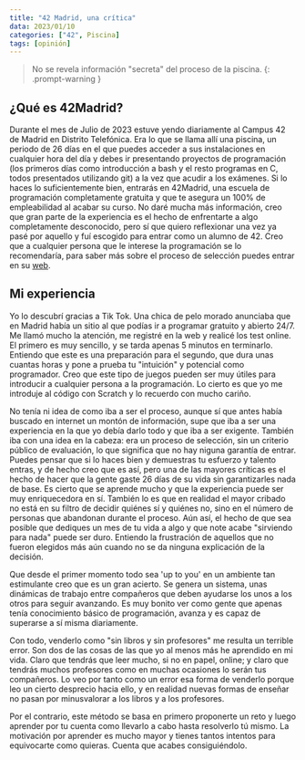 ```yaml
---
title: "42 Madrid, una crítica"
data: 2023/01/10
categories: ["42", Piscina]
tags: [opinión]
---
```

> No se revela información "secreta" del proceso de la piscina.
{: .prompt-warning }

## ¿Qué es 42Madrid?

Durante el mes de Julio de 2023 estuve yendo diariamente al Campus 42 de Madrid en Distrito Telefónica. Era lo que se llama allí una piscina, un periodo de 26 días en el que puedes acceder a sus instalaciones en cualquier hora del día y debes ir presentando proyectos de programación (los primeros días como introducción a bash y el resto programas en C, todos presentados utilizando git) a la vez que acudir a los exámenes. Si lo haces lo suficientemente bien, entrarás en 42Madrid, una escuela de programación completamente gratuita y que te asegura un 100% de empleabilidad al acabar su curso. No daré mucha más información, creo que gran parte de la experiencia es el hecho de enfrentarte a algo completamente desconocido, pero sí que quiero reflexionar una vez ya pasé por aquello y fuí escogido para entrar como un alumno de 42. Creo que a cualquier persona que le interese la programación se lo recomendaría, para saber más sobre el proceso de selección puedes entrar en su [web](https://www.42madrid.com).

## Mi experiencia
 
Yo lo descubrí gracias a Tik Tok. Una chica de pelo morado anunciaba que en Madrid había un sitio al que podías ir a programar gratuito y abierto 24/7. Me llamó mucho la atención, me registré en la web y realicé los test online. El primero es muy sencillo, y se tarda apenas 5 minutos en terminarlo. Entiendo que este es una preparación para el segundo, que dura unas cuantas horas y pone a prueba tu "intuición" y potencial como programador. Creo que este tipo de juegos pueden ser muy útiles para introducir a cualquier persona a la programación. Lo cierto es que yo me introduje al código con Scratch y lo recuerdo con mucho cariño.

No tenía ni idea de como iba a ser el proceso, aunque sí que antes había buscado en internet un montón de información, supe que iba a ser una experiencia en la que yo debía darlo todo y que iba a ser exigente. También iba con una idea en la cabeza: era un proceso de selección, sin un criterio público de evaluación, lo que significa que no hay niguna garantía de entrar. Puedes pensar que si lo haces bien y demuestras tu esfuerzo y talento entras, y de hecho creo que es así, pero una de las mayores críticas es el hecho de hacer que la gente gaste 26 días de su vida sin garantizarles nada de base. Es cierto que se aprende mucho y que la experiencia puede ser muy enriquecedora en sí. También lo es que en realidad el mayor cribado no está en su filtro de decidir quiénes sí y quiénes no, sino en el número de personas que abandonan durante el proceso. Aún así, el hecho de que sea posible que dediques un mes de tu vida a algo y que note acabe "sirviendo para nada" puede ser duro. Entiendo la frustración de aquellos que no fueron elegidos más aún cuando no se da ninguna explicación de la decisión.

Que desde el primer momento todo sea 'up to you' en un ambiente tan estimulante creo que es un gran acierto. Se genera un sistema, unas dinámicas de trabajo entre compañeros que deben ayudarse los unos a los otros para seguir avanzando. Es muy bonito ver como gente que apenas tenía conocimiento básico de programación, avanza y es capaz de superarse a sí misma diariamente.

Con todo, venderlo como "sin libros y sin profesores" me resulta un terrible error. Son dos de las cosas de las que yo al menos más he aprendido en mi vida. Claro que tendrás que leer mucho, si no en papel, online; y claro que tendrás muchos profesores como en muchas ocasiones lo serán tus compañeros. Lo veo por tanto como un error esa forma de venderlo porque leo un cierto desprecio hacia ello, y en realidad nuevas formas de enseñar no pasan por minusvalorar a los libros y a los profesores.

Por el contrario, este método se basa en primero proponerte un reto y luego aprender por tu cuenta como llevarlo a cabo hasta resolverlo tú mismo. La motivación por aprender es mucho mayor y tienes tantos intentos para equivocarte como quieras. Cuenta que acabes consiguiéndolo.
